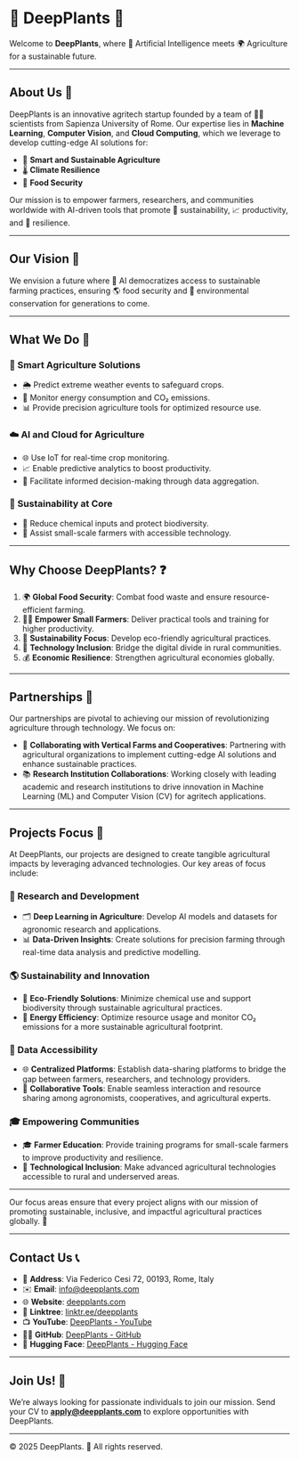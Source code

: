 # 🌱 DeepPlants 🌾

Welcome to **DeepPlants**, where 🤖 Artificial Intelligence meets 🌍 Agriculture for a sustainable future.

---

## About Us 🧠

DeepPlants is an innovative agritech startup founded by a team of 👨‍🔬 scientists from Sapienza University of Rome. Our expertise lies in **Machine Learning**, **Computer Vision**, and **Cloud Computing**, which we leverage to develop cutting-edge AI solutions for:

- 🌾 **Smart and Sustainable Agriculture**
- 🌡 **Climate Resilience**
- 🍎 **Food Security**

Our mission is to empower farmers, researchers, and communities worldwide with AI-driven tools that promote 🌱 sustainability, 📈 productivity, and 💪 resilience.

---

## Our Vision 🌟

We envision a future where 🤖 AI democratizes access to sustainable farming practices, ensuring 🌎 food security and 🌳 environmental conservation for generations to come.

---

## What We Do 🤩

### 🌾 Smart Agriculture Solutions
- 🌦 Predict extreme weather events to safeguard crops.
- 🔋 Monitor energy consumption and CO₂ emissions.
- 📊 Provide precision agriculture tools for optimized resource use.

### ☁️ AI and Cloud for Agriculture
- 🌐 Use IoT for real-time crop monitoring.
- 📈 Enable predictive analytics to boost productivity.
- 📡 Facilitate informed decision-making through data aggregation.

### 🌱 Sustainability at Core
- 🐝 Reduce chemical inputs and protect biodiversity.
- 🚜 Assist small-scale farmers with accessible technology.

---

## Why Choose DeepPlants? ❓

1. 🌍 **Global Food Security**: Combat food waste and ensure resource-efficient farming.
2. 👩‍🌾 **Empower Small Farmers**: Deliver practical tools and training for higher productivity.
3. 🌳 **Sustainability Focus**: Develop eco-friendly agricultural practices.
4. 📶 **Technology Inclusion**: Bridge the digital divide in rural communities.
5. 💰 **Economic Resilience**: Strengthen agricultural economies globally.

---

## Partnerships 🤝

Our partnerships are pivotal to achieving our mission of revolutionizing agriculture through technology. We focus on:

- 🌿 **Collaborating with Vertical Farms and Cooperatives**: Partnering with agricultural organizations to implement cutting-edge AI solutions and enhance sustainable practices.
- 📚 **Research Institution Collaborations**: Working closely with leading academic and research institutions to drive innovation in Machine Learning (ML) and Computer Vision (CV) for agritech applications.

---

## Projects Focus 🎯

At DeepPlants, our projects are designed to create tangible agricultural impacts by leveraging advanced technologies. Our key areas of focus include:

### 🧪 Research and Development
- 🗂 **Deep Learning in Agriculture**: Develop AI models and datasets for agronomic research and applications.
- 📊 **Data-Driven Insights**: Create solutions for precision farming through real-time data analysis and predictive modelling.

### 🌎 Sustainability and Innovation
- 🌱 **Eco-Friendly Solutions**: Minimize chemical use and support biodiversity through sustainable agricultural practices.
- 🔋 **Energy Efficiency**: Optimize resource usage and monitor CO₂ emissions for a more sustainable agricultural footprint.

### 📡 Data Accessibility
- 🌐 **Centralized Platforms**: Establish data-sharing platforms to bridge the gap between farmers, researchers, and technology providers.
- 🤝 **Collaborative Tools**: Enable seamless interaction and resource sharing among agronomists, cooperatives, and agricultural experts.

### 🎓 Empowering Communities
- 🎓 **Farmer Education**: Provide training programs for small-scale farmers to improve productivity and resilience.
- 📶 **Technological Inclusion**: Make advanced agricultural technologies accessible to rural and underserved areas.

---

Our focus areas ensure that every project aligns with our mission of promoting sustainable, inclusive, and impactful agricultural practices globally. 🌱

---

## Contact Us 📞

- 📍 **Address**: Via Federico Cesi 72, 00193, Rome, Italy
- ✉️ **Email**: info@deepplants.com
- 🌐 **Website**: [deepplants.com](https://deepplants.com)
- 🌱 **Linktree**: [linktr.ee/deepplants](https://linktr.ee/deepplants)
- 📺 **YouTube**: [DeepPlants - YouTube](https://www.youtube.com/@deepplants)
- 🧑‍💻 **GitHub**: [DeepPlants - GitHub](https://github.com/deepplants)
- 🤗 **Hugging Face**: [DeepPlants - Hugging Face](https://huggingface.co/deepplants)

---

## Join Us! 🚀

We’re always looking for passionate individuals to join our mission. Send your CV to **apply@deepplants.com** to explore opportunities with DeepPlants.

---

© 2025 DeepPlants. 🌟 All rights reserved.

